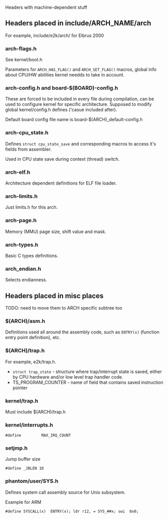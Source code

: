 Headers with machine-dependent stuff


## Headers placed in include/ARCH_NAME/arch

For example, include/e2k/arch/ for Elbrus 2000

### arch-flags.h

See kernel/boot.h

Parameters for ```ARCH_HAS_FLAG()``` and ```ARCH_SET_FLAG()``` macros, global info about CPU/HW abilities kernel needds to take in account.


### arch-config.h and board-$(BOARD)-config.h

These are forced to be included in every file during compilation, can be used to configure kernel for specific architecture. Supposed to modify global kernel/config.h defines ('casue included after).

Default board config file name is board-$(ARCH)_default-config.h 

### arch-cpu_state.h 

Defines ```struct cpu_state_save``` and corresponding macros to access it's fields from assembler.

Used in CPU state save during context (thread) switch.

### arch-elf.h 

Architecture dependent definitions for ELF file loader.

### arch-limits.h 

Just limits.h for this arch.

### arch-page.h 

Memory (MMU) page size, shift value and mask.

### arch-types.h 

Basic C types definitions.

### arch_endian.h 

Selects endianness.



## Headers placed in misc places

TODO: need to move them to ARCH specific subtree too

### $(ARCH)/asm.h

Definitions used all around the assembly code, such as ```ENTRY(x)``` (function entry point definition), etc.

### $(ARCH)/trap.h

For example, e2k/trap.h.

* ```struct trap_state``` - structure where trap/interrupt state is saved, either by CPU hardware and/or low level trap handler code.
* TS_PROGRAM_COUNTER - name of field that contains saved instruction pointer


### kernel/trap.h

Must include $(ARCH)/trap.h


### kernel/interrupts.h

```
#define         MAX_IRQ_COUNT
```

### setjmp.h

Jump buffer size

```
#define _JBLEN 10
```

### phantom/user/SYS.h

Defines system call assembly source for Unix subsystem.

Example for ARM
```
#define	SYSCALL(x)	ENTRY(x); ldr r12, = SYS_##x; swi  0x0;
```

